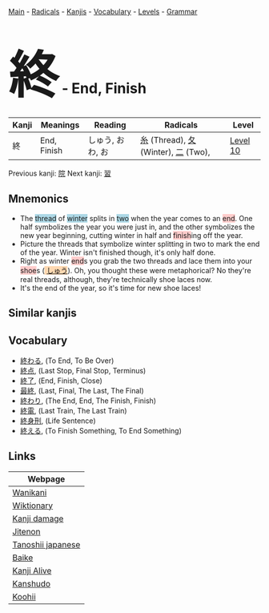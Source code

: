 <style> bigfont {font-size: 100px}</style>
[Main](../index.md) -
[Radicals](../radicals.md) -
[Kanjis](../kanjis.md) -
[Vocabulary](../vocabulary.md) -
[Levels](../levels.md) -
[Grammar](../grammar.md)
# <bigfont> 終</bigfont> - End, Finish 

| Kanji | Meanings | Reading | Radicals | Level |
| --- | --- | --- | --- | --- |
| 終 | End, Finish | しゅう, おわ, お | [糸](../radicals/糸.md) (Thread), [夂](../radicals/夂.md) (Winter), [二](../radicals/二.md) (Two),  | [Level 10](../levels/wk_level10.md) |

Previous kanji: [院](院.md) Next kanji: [習](習.md) 

## Mnemonics
 * The <span style="background-color:#ADD8E6"> thread</span> of <span style="background-color:#ADD8E6"> winter</span> splits in <span style="background-color:#ADD8E6"> two</span> when the year comes to an <span style="background-color:#ffcccb"> end</span>. One half symbolizes the year you were just in, and the other symbolizes the new year beginning, cutting winter in half and <span style="background-color:#ffcccb"> finish</span>ing off the year.
* Picture the threads that symbolize winter splitting in two to mark the end of the year. Winter isn't finished though, it's only half done.
* Right as winter <span style="background-color:#ffcccb"> end</span>s you grab the two threads and lace them into your <span style="background-color:#ffcccb"> shoe</span>s (<span style="background-color:#fed8b1"> [しゅう](https://jisho.org/search/しゅう)</span>). Oh, you thought these were metaphorical? No they're real threads, although, they're technically shoe laces now.
* It's the end of the year, so it's time for new shoe laces!


## Similar kanjis
 


## Vocabulary
 * [終わる](../vocabulary/終.md), (To End, To Be Over)
* [終点](../vocabulary/終.md), (Last Stop, Final Stop, Terminus)
* [終了](../vocabulary/終.md), (End, Finish, Close)
* [最終](../vocabulary/終.md), (Last, Final, The Last, The Final)
* [終わり](../vocabulary/終.md), (The End, End, The Finish, Finish)
* [終電](../vocabulary/終.md), (Last Train, The Last Train)
* [終身刑](../vocabulary/終.md), (Life Sentence)
* [終える](../vocabulary/終.md), (To Finish Something, To End Something)



## Links 

| Webpage |
| --- |
| [Wanikani          ](https://www.wanikani.com/kanji/終) |
| [Wiktionary        ](https://en.wiktionary.org/wiki/終) |
| [Kanji damage      ](http://www.kanjidamage.com/kanji/search?utf8=✓&q=終) |
| [Jitenon           ](https://jitenon.com/kanji/終) |
| [Tanoshii japanese ](https://www.tanoshiijapanese.com/dictionary/kanji.cfm?k=終) |
| [Baike             ](https://baike.baidu.com/item/終) |
| [Kanji Alive       ](https://app.kanjialive.com/終) |
| [Kanshudo          ](https://www.kanshudo.com/searchmn?q=終) |
| [Koohii            ](https://kanji.koohii.com/study/kanji/終) |
